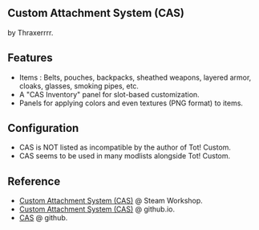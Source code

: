 ## Custom Attachment System (CAS)

by Thraxerrrr.

## Features

- Items : Belts, pouches, backpacks, sheathed weapons, layered armor, cloaks, glasses, smoking pipes, etc.
- A "CAS Inventory" panel for slot-based customization.
- Panels for applying colors and even textures (PNG format) to items.

## Configuration

- CAS is NOT listed as incompatible by the author of Tot! Custom.
- CAS seems to be used in many modlists alongside Tot! Custom.

## Reference

- [Custom Attachment System (CAS)](https://steamcommunity.com/sharedfiles/filedetails/?id=2086135111) @ Steam Workshop.
- [Custom Attachment System (CAS)](https://thraxerrrr.github.io/CAS/) @ github.io.
- [CAS](https://github.com/Thraxerrrr/CAS) @ github.
